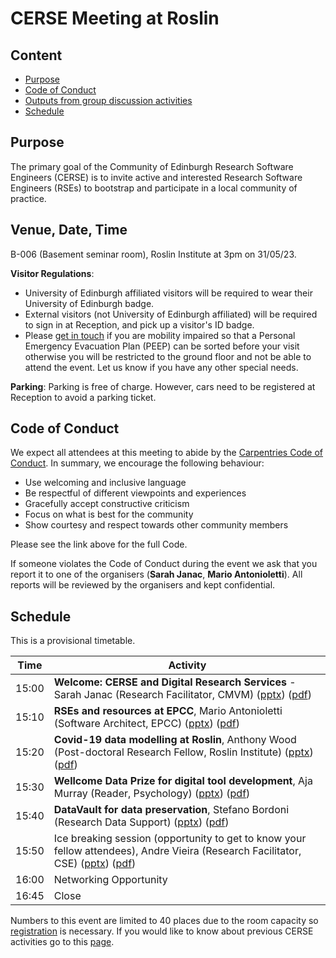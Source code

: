 # CERSE Meeting at Roslin

## Content
* [Purpose](#purpose)
* [Code of Conduct](#code-of-conduct)
* [Outputs from group discussion activities](#outputs-from-group-discussion-activities)
* [Schedule](#schedule)


## Purpose

The primary goal of the Community of Edinburgh Research Software Engineers (CERSE) is to invite active and interested Research Software Engineers (RSEs) to bootstrap and participate in a local community of practice.

## Venue, Date, Time

B-006 (Basement seminar room), Roslin Institute at 3pm on 31/05/23.

**Visitor Regulations**: 
* University of Edinburgh affiliated visitors will be required to wear their University of Edinburgh badge.
* External visitors (not University of Edinburgh affiliated) will be required to sign in at Reception, and pick up a visitor's ID badge.
* Please [get in touch](mailto:mario@epcc.ed.ac.uk) if you are mobility impaired so that a Personal Emergency Evacuation Plan (PEEP) can be sorted before your visit otherwise you will be restricted to the ground floor and not be able to attend the event. Let us know if you have any other special needs.

**Parking**: 
Parking is free of charge. However, cars need to be registered at Reception to avoid a parking ticket.


## Code of Conduct

We expect all attendees at this meeting to abide by the [Carpentries Code of Conduct](https://docs.carpentries.org/topic_folders/policies/code-of-conduct.html). In summary, we encourage the following behaviour:

* Use welcoming and inclusive language
* Be respectful of different viewpoints and experiences
* Gracefully accept constructive criticism
* Focus on what is best for the community
* Show courtesy and respect towards other community members

Please see the link above for the full Code.

If someone violates the Code of Conduct during the event we ask that you report it to one of the organisers (**Sarah Janac**, **Mario Antonioletti**). All reports will be reviewed by the organisers and kept confidential.  

## Schedule

This is a provisional timetable. 

|Time  | Activity      |
|------| ------|
|15:00 | **Welcome: CERSE and Digital Research Services** - Sarah Janac (Research Facilitator, CMVM) ([pptx](Slides/CERSE9-Intro.pptx)) ([pdf](Slides/CERSE9-Intro.pdf)) |
|15:10 | **RSEs and resources at EPCC**, Mario Antonioletti (Software Architect, EPCC) ([pptx](Slides/epcc-cerse-roslin.pptx)) ([pdf](Slides/epcc-cerse-roslin.pdf)) |
|15:20 | **Covid-19 data modelling at Roslin**, Anthony Wood (Post-doctoral Research Fellow, Roslin Institute) ([pptx](Slides/20230531_Wood_CERSE.pptx)) ([pdf](Slides/20230531_Wood_CERSE.pdf)) |
|15:30 | **Wellcome Data Prize for digital tool development**,  Aja Murray (Reader, Psychology) ([pptx](Slides/Aja_Murray.pptx)) ([pdf](Slides/Aja_Murray.pdf)) |
|15:40 | **DataVault for data preservation**, Stefano Bordoni (Research Data Support) ([pptx](Slides/DataVault_CERSE_Bordoni.pptx)) ([pdf](Slides/DataVault_CERSE_Bordoni.pdf)) |
|15:50 | Ice breaking session (opportunity to get to know your fellow attendees), Andre Vieira (Research Facilitator, CSE) ([pptx](Slides/IceBreaker.pptx)) ([pdf](Slides/IceBreaker.pdf)) |
|16:00 | Networking Opportunity |
|16:45 | Close |

Numbers to this event are limited to 40 places due to the room capacity so [registration](https://www.eventbrite.co.uk/e/cerse-meeting-at-roslin-tickets-625345574447) is necessary. If you would like to know about previous CERSE activities go to this [page](https://cerse.github.io/).


